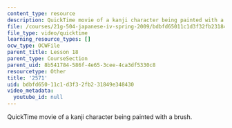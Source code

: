 ```yaml
---
content_type: resource
description: QuickTime movie of a kanji character being painted with a brush.
file: /courses/21g-504-japanese-iv-spring-2009/bdbfd65011c1d3f32fb231849e348430_2571.mov
file_type: video/quicktime
learning_resource_types: []
ocw_type: OCWFile
parent_title: Lesson 18
parent_type: CourseSection
parent_uid: 8b541784-586f-4e65-3cee-4ca3df5330c8
resourcetype: Other
title: '2571'
uid: bdbfd650-11c1-d3f3-2fb2-31849e348430
video_metadata:
  youtube_id: null
---
```

QuickTime movie of a kanji character being painted with a brush.